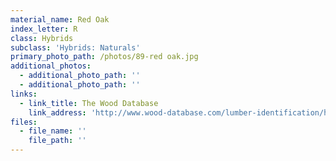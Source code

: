 ```yaml
---
material_name: Red Oak
index_letter: R
class: Hybrids
subclass: 'Hybrids: Naturals'
primary_photo_path: /photos/89-red oak.jpg
additional_photos:
  - additional_photo_path: ''
  - additional_photo_path: ''
links:
  - link_title: The Wood Database
    link_address: 'http://www.wood-database.com/lumber-identification/hardwoods/red-oak/'
files:
  - file_name: ''
    file_path: ''
---
```

